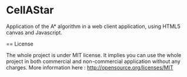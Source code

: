 CellAStar
=========

Application of the A* algorithm in a web client application, using HTML5 canvas and Javascript.

== License

The whole project is under MIT license. It implies you can use the whole project in both commercial and non-commercial 
application without any charges.
More information here : http://opensource.org/licenses/MIT